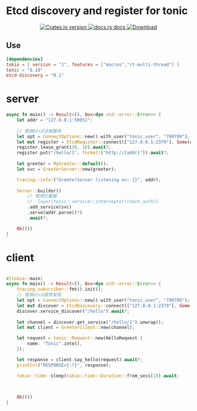 # Etcd discovery and register for tonic

<div align="center">
  <!-- Version -->
  <a href="https://crates.io/crates/etcd-discovery">
    <img src="https://img.shields.io/crates/v/etcd-discovery.svg?style=flat-square"
    alt="Crates.io version" />
  </a>
  
  <!-- Docs -->
  <a href="https://docs.rs/crate/etcd-discovery/latest">
    <img src="https://img.shields.io/badge/docs-latest-blue.svg?style=flat-square"
      alt="docs.rs docs" />
  </a>
  <!-- Downloads -->
  <a href="https://crates.io/crates/etcd-discovery">
    <img src="https://img.shields.io/crates/d/etcd-discovery.svg?style=flat-square"
      alt="Download" />
  </a>
</div>

## Use
``` toml
[dependencies]
tokio = { version = "1", features = ["macros","rt-multi-thread"] }
tonic = "0.10"
etcd-discovery = "0.1"
```

# server

``` rust
async fn main() -> Result<(), Box<dyn std::error::Error>> {
    let addr = "127.0.0.1:50051";
    
    // 使用etcd注册服务
    let opt = ConnectOptions::new().with_user("tonic_user", "789789");
    let mut register = EtcdRegister::connect(["127.0.0.1:2379"], Some(opt)).await?;
    register.lease_grant(30, 10).await?;
    register.put("/hello/1", format!("http://{addr}")).await?;
    
    let greeter = MyGreeter::default();
    let svc = GreeterServer::new(greeter);

    tracing::info!("GreeterServer listening on: {}", addr);
    
    Server::builder()
        // 使用拦截器
        // .layer(tonic::service::interceptor(check_auth))
        .add_service(svc)
        .serve(addr.parse()?)
        .await?;

    Ok(())
}
```

# client

``` rust

#[tokio::main]
async fn main() -> Result<(), Box<dyn std::error::Error>> {
    tracing_subscriber::fmt().init();
    // 使用etcd服务发现
    let opt = ConnectOptions::new().with_user("tonic_user", "789789");
    let mut discover = EtcdDiscovery::connect(["127.0.0.1:2379"], Some(opt)).await?;
    discover.service_discover("/hello").await?;
    
    let channel = discover.get_service("/hello/1").unwrap();
    let mut client = GreeterClient::new(channel);

    let request = tonic::Request::new(HelloRequest {
        name: "Tonic".into(),
    });

    let response = client.say_hello(request).await?;
    println!("RESPONSE={:?}", response);

    tokio::time::sleep(tokio::time::Duration::from_secs(1)).await;
        
   

    Ok(())
}

``````